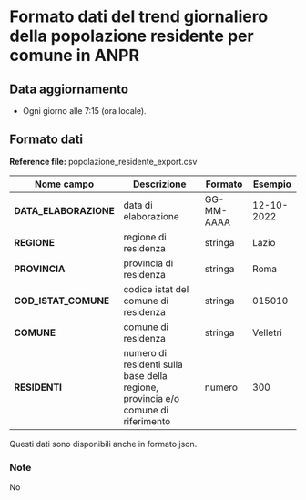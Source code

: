 # Formato dati del trend giornaliero della popolazione residente per comune in ANPR 

## Data aggiornamento
- Ogni giorno alle 7:15 (ora locale). 

## Formato dati

**Reference file:** popolazione_residente_export.csv<br>

| Nome campo                  | Descrizione                       | Formato                       | Esempio             |
|-----------------------------|-----------------------------------|-------------------------------|---------------------|
| **DATA_ELABORAZIONE**       | data di elaborazione             | GG-MM-AAAA                   | 12-10-2022       |
| **REGIONE**  | regione di residenza |   stringa     |         Lazio        |
| **PROVINCIA**      | provincia di residenza|   stringa | Roma               |
| **COD_ISTAT_COMUNE**      | codice istat del comune di residenza| stringa             | 015010             |
| **COMUNE**      | comune di residenza| stringa             | Velletri             |
| **RESIDENTI**      | numero di residenti sulla base della regione, provincia e/o comune di riferimento| numero             | 300             |


Questi dati sono disponibili anche in formato json.

### Note
No
